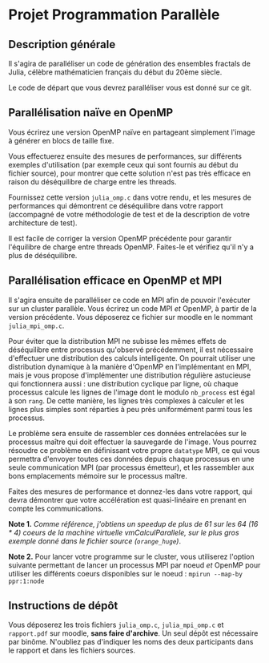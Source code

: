 # Projet Programmation Parallèle

## Description générale

Il s'agira de paralléliser un code de génération des ensembles fractals
de Julia, célèbre mathématicien français du début du 20ème siècle.

Le code de départ que vous devrez paralléliser vous est donné sur ce git.

## Parallélisation naïve en OpenMP

Vous écrirez une version OpenMP naïve en partageant simplement l'image à
générer en blocs de taille fixe.

Vous effectuerez ensuite des mesures de performances, sur différents exemples
d'utilisation (par exemple ceux qui sont fournis au début du fichier source),
pour montrer que cette solution n'est pas très efficace en raison du
déséquilibre de charge entre les threads.

Fournissez cette version `julia_omp.c` dans votre rendu, et les mesures de
performances qui démontrent ce déséquilibre dans votre rapport
(accompagné de votre méthodologie de test et de la description de votre
architecture de test).

Il est facile de corriger la version OpenMP précédente pour garantir
l'équilibre de charge entre threads OpenMP. Faites-le et vérifiez qu'il n'y
a plus de déséquilibre.

## Parallélisation efficace en OpenMP et MPI

Il s'agira ensuite de paralléliser ce code en MPI afin de pouvoir l'exécuter
sur un cluster parallèle.
Vous écrirez un code MPI *et* OpenMP, à partir de la version précédente.
Vous déposerez ce fichier sur moodle en le nommant `julia_mpi_omp.c`.

Pour éviter que la distribution MPI ne subisse les mêmes effets de déséquilibre
entre processus qu'observé précédemment, il est nécessaire d'effectuer
une distribution des calculs intelligente. On pourrait utiliser une
distribution dynamique à la manière d'OpenMP en l'implémentant en MPI,
mais je vous propose d'implémenter une distribution régulière astucieuse qui
fonctionnera aussi : une distribution cyclique par ligne,
où chaque processus calcule les lignes de l'image dont le modulo
`nb_process` est égal à son `rang`. De cette manière, les lignes très complexes
à calculer et les lignes plus simples sont réparties à peu près uniformément
parmi tous les processus.

Le problème sera ensuite de rassembler ces données entrelacées sur le processus
maître qui doit effectuer la sauvegarde de l'image. Vous pourrez résoudre ce
problème en définissant votre propre `datatype` MPI, ce qui vous permettra
d'envoyer toutes ces données depuis chaque processus en une seule
communication MPI (par processus émetteur), et les rassembler aux bons
emplacements mémoire sur le processus maître.

Faites des mesures de performance et donnez-les dans votre rapport,
qui devra démontrer que votre accélération est quasi-linéaire en prenant en
compte les communications.

**Note 1.**
*Comme référence, j'obtiens un speedup de plus de 61 sur les 64 (16 * 4) coeurs
de la machine virtuelle vmCalculParallele, sur le plus gros exemple donné dans
le fichier source (`orange_huge`)*.

**Note 2.**
Pour lancer votre programme sur le cluster,
vous utiliserez l'option suivante permettant de lancer un
processus MPI par noeud *et* OpenMP pour utiliser les différents coeurs
disponibles sur le noeud : `mpirun --map-by ppr:1:node`


## Instructions de dépôt

Vous déposerez les trois fichiers `julia_omp.c`, `julia_mpi_omp.c` et
`rapport.pdf` sur moodle, **sans faire d'archive**.
Un seul dépôt est nécessaire par binôme. N'oubliez pas d'indiquer les noms des
deux participants dans le rapport et dans les fichiers sources.
